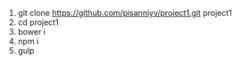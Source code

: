 <!-- ======== installation manual project1 ======== -->
1. git clone https://github.com/pisanniyv/project1.git project1
2. cd project1
3. bower i
4. npm i
5. gulp